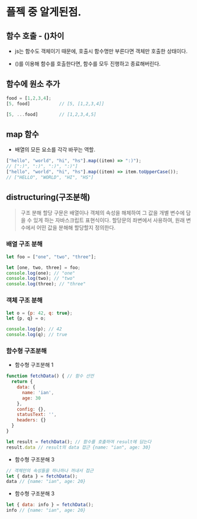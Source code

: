 # 플젝 중 알게된점.




## 함수 호출 - ()차이

* js는 함수도 객체이기 때문에, 호출시 함수명만 부른다면 객체만 호출한 상태이다.

* ()를 이용해 함수를 호출한다면, 함수를 모두 진행하고 종료해버린다.




## 함수에 원소 추가

```js
food = [1,2,3,4];
[5, food]           // [5, [1,2,3,4]]

[5, ...food]        // [1,2,3,4,5] 
```



## map 함수

* 배열의 모든 요소를 각각 바꾸는 역할.

```js
["hello", "world", "hi", "hs"].map((item) => ":)");
// [":)", ":)", ":)", ":)"]
["hello", "world", "hi", "hs"].map((item) => item.toUpperCase());
// ["HELLO", "WORLD", "HI", "HS"]

```



## distructuring(구조분해)

> 구조 분해 할당 구문은 배열이나 객체의 속성을 해체하여 그 값을 개별 변수에 담을 수 있게 하는 자바스크립트 표현식이다. 할당문의 좌변에서 사용하여, 원래 변수에서 어떤 값을 분해해 할당할지 정의한다.


### 배열 구조 분해

```js
let foo = ["one", "two", "three"];

let [one, two, three] = foo;
console.log(one); // "one"
console.log(two); // "two"
console.log(three); // "three"
```


### 객체 구조 분해

```js
let o = {p: 42, q: true};
let {p, q} = o;

console.log(p); // 42
console.log(q); // true
```


### 함수형 구조분해


* 함수형 구조분해 1

```js
function fetchData() { // 함수 선언
  return {
    data: {
      name: 'ian',
      age: 30
    },
    config: {},
    statusText: '',
    headers: {}
  }
}

let result = fetchData(); // 함수를 호출하여 result에 담는다
result.data // result의 data 접근 {name: "ian", age: 30}
```

* 함수형 구조분해 3

```js
// 객체안의 속성들을 하나하나 꺼내서 접근
let { data } = fetchData();
data // {name: "ian", age: 20}
```


* 함수형 구조분해 3

```js
let { data: info } = fetchData();
info // {name: "ian", age: 20}
```